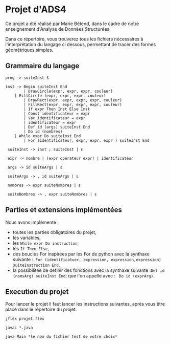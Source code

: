 # Projet d'ADS4

Ce projet a été réalisé  par Marie Bétend, dans le cadre de notre enseignement d'Analyse de Données Structurées.

Dans ce répertoire, vous trouverez tous les fichiers nécessaires à l'interprétation du langage ci dessous, permettant de tracer des formes géométriques simples.

## Grammaire du langage

```
prog -> suiteInst $

inst -> Begin suiteInst End
        | DrawCircle(expr, expr, expr, couleur)
   	| FillCircle (expr, expr, expr, couleur)
        | DrawRect(expr, expr, expr, expr, couleur)
      	| FillRect(expr, expr, expr, expr, couleur)
        | If expr Then Inst Else Inst
     	| Const identificateur = expr
    	| Var identificateur = expr
    	| identificateur = expr
        | Def id (args) suiteInst End
        | Do id (nombres)
	| While expr Do suiteInst End
      	| For (identificateur, expr, expr, expr ) suiteInst End

 suiteInst -> inst ; suiteInst | ε

 expr -> nombre | (expr operateur expr) | identificateur

 args -> id suiteArgs | ε

 suiteArgs -> , id suiteArgs | ε

 nombres -> expr suiteNombres | ε

 suiteNombres -> , expr suiteNombres | ε

```
## Parties et extensions implémentées

Nous avons implémenté :
* toutes les parties obligatoires du projet,
* les variables,
* les ``While expr Do instruction``,
* les ``If Then Else``,
* des boucles For inspirées par les For de python avec la synthaxe suivante :`` For (identificatuer, expression, expression,expression) suiteInstruction End``,
* la possibilitée de définir des fonctions avec la synthaxe suivante :`` Def id (nomsArg) suiteInst End ``; que l'on appelle avec : `` Do id (exprArg)``.

## Execution du projet

Pour lancer le projet il faut lancer les instructions suivantes, après vous être placé dans le répertoire du projet:

```
jflex projet.flex

javac *.java

java Main *le nom du fichier test de votre choix*
```
